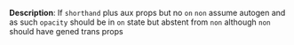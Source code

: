 __Description__: If `shorthand` plus aux props but no `on` `non` assume autogen and as such `opacity` should be in `on` state but abstent from `non` although `non` should have gened trans props

